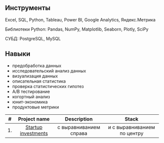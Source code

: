 ## Инструменты

Excel, SQL, Python, Tableau, Power BI, Google Analytics, Яндекс.Метрика

Библиотеки Python: Pandas, NumPy, Matplotlib, Seaborn, Plotly, SciPy

СУБД: PostgreSQL, MySQL

## Навыки
- предобработка данных
- исследовательский анализ данных
- визуализация данных
- описательная статистика
- проверка статистических гипотез
- A/B тестирование
- когортный анализ
- юнит-экономика
- продуктовые метрики

| # | Project name | Description | Stack |
| :--------------------: | :--------------------: | :---------------------: |:---------------------------:|
| 1. | [Startup investments](https://github.com/SweexFox/portfolio-projects/tree/main/sql-projects/startup-investments) | с выравниванием справа | и с выравниванием по центру |
